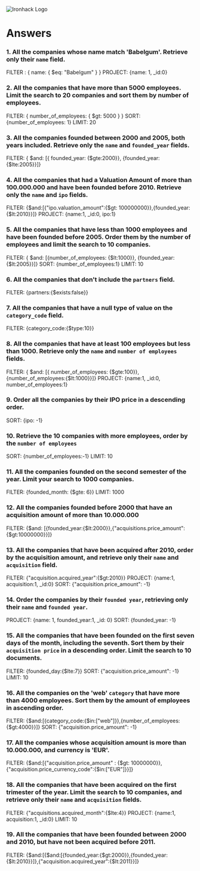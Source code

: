 ![Ironhack Logo](https://i.imgur.com/1QgrNNw.png)

# Answers

### 1. All the companies whose name match 'Babelgum'. Retrieve only their `name` field.

FILTER : { name: { $eq: "Babelgum" } } 
PROJECT: {name: 1, _id:0}

### 2. All the companies that have more than 5000 employees. Limit the search to 20 companies and sort them by **number of employees**.

FILTER: { number_of_employees: { $gt: 5000 } }
SORT: {number_of_employees: 1}
LIMIT: 20

### 3. All the companies founded between 2000 and 2005, both years included. Retrieve only the `name` and `founded_year` fields.

FILTER: { $and: [{ founded_year: {$gte:2000}}, {founded_year:{$lte:2005}}]}

### 4. All the companies that had a Valuation Amount of more than 100.000.000 and have been founded before 2010. Retrieve only the `name` and `ipo` fields.

FILTER: {$and:[{"ipo.valuation_amount":{$gt: 100000000}},{founded_year:{$lt:2010}}]}
PROJECT: {name:1, _id:0, ipo:1}

### 5. All the companies that have less than 1000 employees and have been founded before 2005. Order them by the number of employees and limit the search to 10 companies.

FILTER: { $and: [{number_of_employees: {$lt:1000}}, {founded_year:{$lt:2005}}]}
SORT: {number_of_employees:1}
LIMIT: 10

### 6. All the companies that don't include the `partners` field.

FILTER: {partners:{$exists:false}}

### 7. All the companies that have a null type of value on the `category_code` field.

FILTER: {category_code:{$type:10}}

### 8. All the companies that have at least 100 employees but less than 1000. Retrieve only the `name` and `number of employees` fields.

FILTER: { $and: [{ number_of_employees: {$gte:100}}, {number_of_employees:{$lt:1000}}]}
PROJECT: {name:1, _id:0, number_of_employees:1}

### 9. Order all the companies by their IPO price in a descending order.

SORT: {ipo: -1}

### 10. Retrieve the 10 companies with more employees, order by the `number of employees`

SORT: {number_of_employees:-1}
LIMIT: 10

### 11. All the companies founded on the second semester of the year. Limit your search to 1000 companies.

FILTER: {founded_month: {$gte: 6}}
LIMIT: 1000

### 12. All the companies founded before 2000 that have an acquisition amount of more than 10.000.000

FILTER: {$and: [{founded_year:{$lt:2000}},{"acquisitions.price_amount":{$gt:10000000}}]}

### 13. All the companies that have been acquired after 2010, order by the acquisition amount, and retrieve only their `name` and `acquisition` field.

FILTER: {"acquisition.acquired_year":{$gt:2010}}
PROJECT: {name:1, acquisition:1, _id:0}
SORT: {"acquisition.price_amount": -1}

### 14. Order the companies by their `founded year`, retrieving only their `name` and `founded year`.

PROJECT: {name: 1, founded_year:1, _id: 0}
SORT: {founded_year: -1}

### 15. All the companies that have been founded on the first seven days of the month, including the seventh. Sort them by their `acquisition price` in a descending order. Limit the search to 10 documents.

FILTER: {founded_day:{$lte:7}}
SORT: {"acquisition.price_amount": -1}
LIMIT: 10

### 16. All the companies on the 'web' `category` that have more than 4000 employees. Sort them by the amount of employees in ascending order.

FILTER: {$and:[{category_code:{$in:["web"]}},{number_of_employees:{$gt:4000}}]}
SORT: {"acquisition.price_amount": -1}

### 17. All the companies whose acquisition amount is more than 10.000.000, and currency is 'EUR'.

FILTER: {$and:[{"acquisition.price_amount" : {$gt: 10000000}},{"acquisition.price_currency_code":{$in:["EUR"]}}]}

### 18. All the companies that have been acquired on the first trimester of the year. Limit the search to 10 companies, and retrieve only their `name` and `acquisition` fields.

FILTER: {"acquisitions.acquired_month":{$lte:4}}
PROJECT: {name:1, acquisition:1, _id:0}
LIMIT: 10

### 19. All the companies that have been founded between 2000 and 2010, but have not been acquired before 2011.

FILTER: {$and:[{$and:[{founded_year:{$gt:2000}},{founded_year:{$lt:2010}}]},{"acquisition.acquired_year":{$lt:2011}}]}